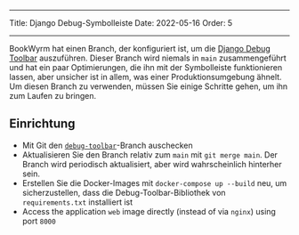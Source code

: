 - - -
Title: Django Debug-Symbolleiste Date: 2022-05-16 Order: 5
- - -

BookWyrm hat einen Branch, der konfiguriert ist, um die [Django Debug Toolbar](https://django-debug-toolbar.readthedocs.io/en/latest/) auszuführen. Dieser Branch wird niemals in `main` zusammengeführt und hat ein paar Optimierungen, die ihn mit der Symbolleiste funktionieren lassen, aber unsicher ist in allem, was einer Produktionsumgebung ähnelt. Um diesen Branch zu verwenden, müssen Sie einige Schritte gehen, um ihn zum Laufen zu bringen.

## Einrichtung

- Mit Git den [`debug-toolbar`](https://github.com/bookwyrm-social/bookwyrm/tree/debug-toolbar)-Branch auschecken
- Aktualisieren Sie den Branch relativ zum `main` mit `git merge main`. Der Branch wird periodisch aktualisiert, aber wird wahrscheinlich hinterher sein.
- Erstellen Sie die Docker-Images mit `docker-compose up --build` neu, um sicherzustellen, dass die Debug-Toolbar-Bibliothek von `requirements.txt` installiert ist
- Access the application `web` image directly (instead of via `nginx`) using port `8000`
